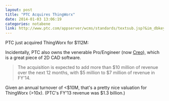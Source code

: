 ```yaml
---
layout: post
title: "PTC Acquires ThingWorx"
date: 2014-01-03 13:06:19
categories: notabene
link: http://www.ptc.com/appserver/wcms/standards/textsub.jsp?&im_dbkey=159649&icg_dbkey=21
---
```


PTC just acquired ThingWorx for $112M:

Incidentally, PTC also owns the venerable Pro/Engineer (now [Creo][ln1]), which is a great piece of 2D CAD software.

> The acquisition is expected to add more than $10 million of revenue over the next 12 months, with $5 million to $7 million of revenue in FY'14.

Given an annual turnover of <$10M, that's a pretty nice valuation for ThingWorx (>10x). (PTC's FY'13 revenue was $1.3 billion.)

[ln1]: http://www.ptc.com/product/creo/

